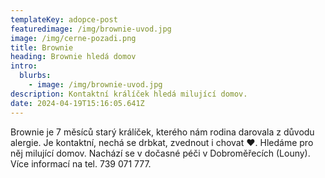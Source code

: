 ```yaml
---
templateKey: adopce-post
featuredimage: /img/brownie-uvod.jpg
image: /img/cerne-pozadi.png
title: Brownie
heading: Brownie hledá domov
intro:
  blurbs:
    - image: /img/brownie-uvod.jpg
description: Kontaktní králíček hledá milující domov.
date: 2024-04-19T15:16:05.641Z
---
```

Brownie je 7 měsíců starý králíček, kterého nám rodina darovala z důvodu alergie. Je kontaktní, nechá se drbkat, zvednout i chovat ❤️. Hledáme pro něj milující domov. Nachází se v dočasné péči v Dobroměřecích (Louny). Více informací na tel. 739 071 777.